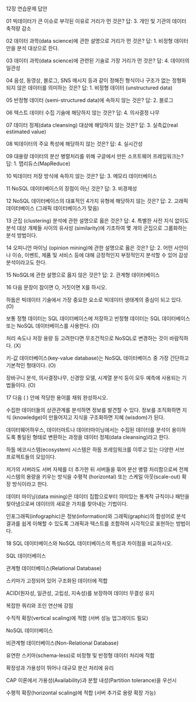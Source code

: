 12장 연습문제 답안

01 빅데이터가 큰 이슈로 부각된 이유로 거리가 먼 것은?
답: 3. 개인 및 기관의 데이터 축적량 감소

02 데이터 과학(data science)에 관한 설명으로 거리가 먼 것은?
답: 1. 비정형 데이터만을 분석 대상으로 한다.

03 데이터 과학(data science)에 관련된 기술로 가장 거리가 먼 것은?
답: 4. 데이터의 일관성

04 음성, 동영상, 블로그, SNS 메시지 등과 같이 정해진 형식이나 구조가 없는 정형화되지 않은 데이터를 의미하는 것은?
답: 1. 비정형 데이터 (unstructured data)

05 반정형 데이터 (semi-structured data)에 속하지 않는 것은?
답: 2. 블로그

06 텍스트 데이터 수집 기술에 해당하지 않는 것은?
답: 4. 의사결정 나무

07 데이터 정제(data cleansing) 대상에 해당하지 않는 것은?
답: 3. 실측값(real estimated value)

08 빅데이터의 주요 특성에 해당하지 않는 것은?
답: 4. 실시간성

09 대용량 데이터의 분산 병렬처리를 위해 구글에서 만든 소프트웨어 프레임워크는?
답: 1. 맵리듀스(MapReduce)

10 빅데이터 저장 방식에 속하지 않는 것은?
답: 3. 메모리 데이터베이스

11 NoSQL 데이터베이스의 장점이 아닌 것은?
답: 3. 비경제성

12 NoSQL 데이터베이스의 대표적인 4가지 유형에 해당하지 않는 것은?
답: 2. 고래픽 데이터베이스 (그래픽 데이터베이스가 맞음)

13 군집 (clustering) 분석에 관한 설명으로 옳은 것은?
답: 4. 특별한 사전 지식 없이도 분석 대상 개체들 사이의 유사성 (similarity)에 기초하여 몇 개의 군집으로 그룹화하는 분석 방법이다.

14 오피니언 마이닝 (opinion mining)에 관한 설명으로 옳은 것은?
답: 2. 어떤 사안이나 이슈, 이벤트, 제품 및 서비스 등에 대해 긍정적인지 부정적인지 분석할 수 있어 감성 분석이라고도 한다.

15 NoSQL에 관한 설명으로 옳지 않은 것은?
답: 2. 관계형 데이터베이스

16 다음 문장이 참이면 O, 거짓이면 X를 하시오.

하둡은 빅데이터 기술에서 가장 중요한 요소로 빅데이터 생태계의 중심이 되고 있다. (O)

보통 정형 데이터는 SQL 데이터베이스에 저장하고 반정형 데이터는 SQL 데이터베이스 또는 NoSQL 데이터베이스를 사용한다. (O)

처리 속도나 저장 용량 등 고려한다면 무조건적으로 NoSQL로 변경하는 것이 바람직하다. (X)

키-값 데이터베이스(key-value database)는 NoSQL 데이터베이스 중 가장 간단하고 기본적인 형태이다. (O)

장바구니 분석, 의사결정나무, 신경망 모델, 시계열 분석 등이 모두 예측에 사용되는 기법들이다. (O)

17 다음 ( ) 안에 적당한 용어를 채워 완성하시오.

수집한 데이터들의 상관관계를 분석하면 정보를 발견할 수 있다. 정보를 조직화하면 지식 (knowledge)이 만들어지고 지식을 구조화하면 지혜 (wisdom)가 된다.

데이터웨어하우스, 데이터마트나 데이터마이닝에서는 수집된 데이터를 분석이 용이하도록 통일된 형태로 변환하는 과정을 데이터 정제(data cleansing)라고 한다.

하둡 에코시스템(ecosystem) 시스템은 하둡 프레임워크를 이루고 있는 다양한 서브 프로젝트들의 모임이다.

저가의 서버라도 서버 자체를 더 추가한 뒤 서버들을 묶어 분산 병렬 처리함으로써 전체 시스템의 용량을 키우는 방식을 수평적 (horizontal) 또는 스케일 아웃(scale-out) 확장 방식이라고 한다.

데이터 마이닝(data mining)은 데이터 집합으로부터 의미있는 통계적 규칙이나 패턴을 찾아냄으로써 데이터의 새로운 가치를 찾아내는 기법이다.

인포그래픽(infographic)은 정보(information)와 그래픽(graphic)의 합성어로 분석 결과를 쉽게 이해할 수 있도록 그래픽과 텍스트를 조합하여 시각적으로 표현하는 방법이다.

18 SQL 데이터베이스와 NoSQL 데이터베이스의 특성과 차이점을 비교하시오.

SQL 데이터베이스

관계형 데이터베이스(Relational Database)

스키마가 고정되어 있어 구조화된 데이터에 적합

ACID(원자성, 일관성, 고립성, 지속성)를 보장하여 데이터 무결성 유지

복잡한 쿼리와 조인 연산에 강점

수직적 확장(vertical scaling)에 적합 (서버 성능 업그레이드 필요)

NoSQL 데이터베이스

비관계형 데이터베이스(Non-Relational Database)

유연한 스키마(schema-less)로 비정형 및 반정형 데이터 처리에 적합

확장성과 가용성이 뛰어나 대규모 분산 처리에 유리

CAP 이론에서 가용성(Availability)과 분할 내성(Partition tolerance)을 우선시

수평적 확장(horizontal scaling)에 적합 (서버 추가로 용량 확장 가능)
